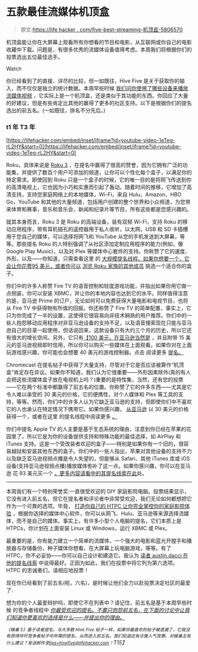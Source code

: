 # 五款最佳流媒体机顶盒

> 原文:[https://life hacker . com/five-best-streaming-机顶盒-5806570](https://lifehacker.com/five-best-streaming-set-top-boxes-5806570)

机顶盒能让你在大屏幕上观看所有你想看的节目和电影，从互联网或你自己的电影收藏中下载。问题是，有很多优秀的流媒体设备值得考虑。本周我们将根据你们的投票选出五位最佳选手。

Watch

你已经看到了的直接、详尽的比较，但一如既往，Hive Five 是关于获取你的输入，而不仅仅是独立的统计数据。本周早些时候 [我们问你使用了哪些设备来播放流媒体视频](http://lifehacker.com/whats-the-best-set-top-box-1586233576) ，它实际上是一个机顶盒，还是类似于其功能的东西。你回应了大量的好建议，但是有些肯定比其他的赢得了更多的社区支持。以下是根据你们的提名选出的前五名。(一如既往，排名不分先后。)

### t1 年 T3 年

 [https://lifehacker.com/embed/inset/iframe?id=youtube-video-1eTeg-rL2HY&start=0](https://lifehacker.com/embed/inset/iframe?id=youtube-video-1eTeg-rL2HY&start=0) 

Roku，具体来说是 [Roku 3](http://www.roku.com/products/roku-3) ，在提名中赢得了很高的赞誉，因为它拥有广泛的功能集，并提供了数百个用户可添加的频道，让你可以个性化每个盒子，以满足你的特定需求。即使回到 Roku 只是一个盒子的时候，它的唯一目的是将网飞传送到你的高清电视上，它也因为小巧和实惠而引起了轰动。随着时间的推移，它增加了高清支持，支持您家庭网络上的本地媒体，Wi-Fi，来自 Hulu，Amazon，HBO Go，YouTube 和其他的大量频道，包括用户创建的整个世界和小众频道，为您带来体育和赛事，音乐和音乐会，新闻和纪录片等节目，所有这些都是您感兴趣的。

就其本身而言，Roku 3 是 Roku 的高端设备，装有双频 Wi-Fi，支持 Roku 的移动应用程序，带有耳机插孔的遥控器用于私人收听，以太网，USB 和 SD 卡插槽用于您自己的媒体，可以选择将网飞和 YouTube 从您的手机发送到大屏幕，等等。那些提名 Roku 的人特别强调了从社区添加定制应用程序的能力(例如，像 Google Play Music)，以及对 Plex 等媒体中心套件的支持。你称赞了它的速度、外形，以及——你知道，只需查看这里 的 [大规模提名线程。如果你想要一个，它会让你花费95 美元，或者你可以](http://lifehacker.com/vote-roku-3-why-its-quite-probably-the-most-efficient-1586482644) [浏览 Roku 家族的其他成员](http://www.roku.com/products/compare) 挑选一个适合你的盒子。

你们中的许多人称赞 Fire TV 的语音控制和轻度游戏功能，并指出如果你用它做一点侧装，你可以安装 XBMC，并让你的本地内容也达到它的水平。同样值得注意的是，亚马逊 Prime 的订户，无论如何可以免费获得大量电影和电视节目，也将从 Fire TV 中获得物有所值的回报。你还称赞了 Fire TV 的简单配置，事实上，它只为你完成了一半的设置，这使得它很容易向非技术娴熟的用户推荐。你们中的一些人抱怨移动应用程序对非亚马逊设备的支持不足，以及语音搜索现在只能与亚马逊自己的目录一起使用，但话说回来，这款设备只有大约三个月的历史，所以它还有很大的增长空间。另外，它只有[【100 美元，在亚马逊当然是](http://www.amazon.com/Fire-TV-streaming-media-player/dp/B00CX5P8FC?asc_campaign=InlineText&asc_refurl=https://lifehacker.com/five-best-streaming-set-top-boxes-5806570&asc_source=&tag=kinjalifehackerlink-20) ，并且附带 15 美元的亚马逊视频即时信用，所以你可以购买一些媒体在上面观看。如果你对在上面玩游戏感兴趣，你可能也会想要 40 美元的游戏控制器。点击 阅读更多 [提名。](http://lifehacker.com/the-fire-tv-out-of-the-box-it-is-already-connected-to-1586478468)

Chromecast 在提名帖子中获得了大量支持，尽管对于它是否应该被算作“机顶盒”肯定存在异议。如果你不知道，我们认为它很重要——外形因素除外(真的有人会把这些流媒体盒子放在电视机上吗？)重要的是特性集，当然，还有您的投票——它在两个标准中都赢得了前五名的位置。你称赞了它的许多东西——尤其是它令人难以承受的 30 美元的价格，它的便携性，对个人媒体和 Plex 等工具的支持，等等。然而，你们中的许多人认为它缺乏亚马逊的支持，但即使你们中不喜欢它的人也承认在特定情况下携带它。如果你感兴趣， [从亚马逊](http://www.amazon.com/Google-Chromecast-Streaming-Media-Player/dp/B00DR0PDNE?asc_campaign=InlineText&asc_refurl=https://lifehacker.com/five-best-streaming-set-top-boxes-5806570&asc_source=&tag=kinjalifehackerlink-20) 以 30 美元的价格获得一个，或者在这里 的提名线程中阅读更多 [。](http://lifehacker.com/vote-chromecast-why-simple-probably-most-straightfor-1586474875)

你们中提名 Apple TV 的人主要是基于生态系统的理由，注意到你已经在苹果的花园里了，所以它是为你的设备提供支持和特殊功能的最佳选择，如 AirPlay 和 iTunes 支持。这是一个受改装者欢迎的盒子——特别是如果你有一个旧的，很容易越狱和安装其他东西的盒子。你们中的一些人指出，苹果对其他设备的支持不力以及缺乏亚马逊视频点播是令人失望的，但能够从 Safari、其他 iTunes 库或 iOS 设备(支持亚马逊视频点播)播放媒体弥补了这一点。如果你感兴趣，你可以在亚马逊 花 93 美元买一个 [。更多内容请看中的](http://www.amazon.com/Apple-MD199LL-A-TV/dp/B007I5JT4S?asc_campaign=InlineText&asc_refurl=https://lifehacker.com/five-best-streaming-set-top-boxes-5806570&asc_source=&tag=kinjalifehackerlink-20)[其提名线索在此](http://lifehacker.com/vote-apple-tv-why-itunes-integration-and-airplay-prim-1586494783)处。

* * *

本周我们有一个特别荣誉奖:一直很受欢迎的 DIY 家庭影院电脑。投票结果显示，它没有进入前五名，但它在提名者和评论者中非常受欢迎，我们无论如何都想把它作为一个可靠的选项。毕竟， [打造你自己的 HTPC 让你完全掌控你的家庭影院体验](http://lifehacker.com/how-i-built-the-media-center-of-my-dreams-for-under-50-5936546) ，根据你选择的媒体中心软件，你可以从网飞、Hulu、亚马逊等来源选择流媒体，而不是自己的媒体。事实上，有许多小型个人电脑的提名，它们本质上是 HTPCs，你计划在上面安装 Linux 或 Windows，运行 XBMC 或 Plex。

最重要的是，你有能力建立一个简单的流媒体，一个强大的电影和蓝光开膛手和播放器与存储备份，种子媒体你想看，在大屏幕上玩电脑游戏，等等。有了 HTPC，你不必妥协——你可以自己设计和建造它。我认为 [读者 austin.dacci 在他的提名线索](http://lifehacker.com/vote-diy-htpc-why-alan-may-slap-me-for-this-because-1586484374) 中说得最好。正因为如此，我们在投票中将它列为第六选项。HTPC 的忠诚者们，请相应地投票！

现在你已经看到了前五名(呃，六名)，是时候让他们全力以赴投票决定社区的最爱了:

想为你的个人最爱辩护吗，即使它不在列表中？请记住，前五名是基于本周早些时候 的竞争者线程中 [*你最受欢迎的提名。不要只抱怨前五名，在下面的讨论中让我们知道你更喜欢的选择是什么——并提出你的理由。*](http://lifehacker.com/whats-the-best-set-top-box-1586233576)

*<small>《蜂巢 5》基于读者提名。与大多数 Hive Five 帖子一样，如果你最喜欢的帖子被遗漏了，它就没有获得呼吁竞争者帖子中所需的提名，从而进入前五名。我们知道这有点像人气竞赛。对蜂巢五有什么建议？发送邮件至</small>*[*<small>tips+hivefive@lifehacker.com</small>*](mailto:tips+hivefive@lifehacker.com)*<small>！</small>T15】*